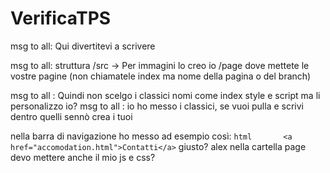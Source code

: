 # VerificaTPS

msg to all: Qui divertitevi a scrivere

msg to all: struttura /src -> Per immagini lo creo io /page dove mettete le vostre pagine (non chiamatele index ma nome della pagina o del branch)


msg to all : Quindi non scelgo i classici nomi come index style e script ma li personalizzo io?
msg to all : io ho messo i classici, se vuoi pulla e scrivi dentro quelli sennò crea i tuoi


nella barra di navigazione ho messo ad esempio così:        ```html       <a href="accomodation.html">Contatti</a>```   giusto?
alex nella cartella page devo mettere anche il mio js e css?
